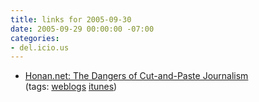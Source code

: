 ```yaml
---
title: links for 2005-09-30
date: 2005-09-29 00:00:00 -07:00
categories:
- del.icio.us
---
```


<ul class="delicious">
	<li>
		<div class="delicious-link"><a href="http://www.honan.net/2005/09/dangers-of-cut-and-paste-journalism.php">Honan.net: The Dangers of Cut-and-Paste Journalism</a></div>
		<div class="delicious-tags">(tags: <a href="http://del.icio.us/torrez/weblogs">weblogs</a> <a href="http://del.icio.us/torrez/itunes">itunes</a>)</div>
	</li>
</ul>
